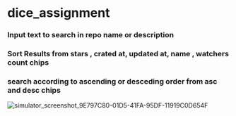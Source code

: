 # dice_assignment
### Input text to search in repo name or description
### Sort Results from stars , crated at, updated at, name , watchers count chips
### search according to ascending or desceding order from asc and desc chips
![simulator_screenshot_9E797C80-01D5-41FA-95DF-11919C0D654F](https://user-images.githubusercontent.com/48223277/219902958-6ddaf479-b3c0-4d55-a714-f9390778d38e.png)

